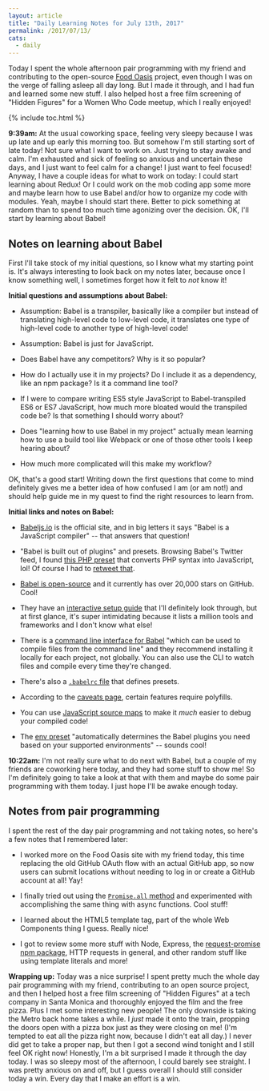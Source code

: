 ```yaml
---
layout: article
title: "Daily Learning Notes for July 13th, 2017"
permalink: /2017/07/13/
cats:
  - daily
---
```


Today I spent the whole afternoon pair programming with my friend and contributing to the open-source [Food Oasis](https://foodoasis.la/) project, even though I was on the verge of falling asleep all day long. But I made it through, and I had fun and learned some new stuff. I also helped host a free film screening of "Hidden Figures" for a Women Who Code meetup, which I really enjoyed!

{% include toc.html %}

**9:39am:** At the usual coworking space, feeling very sleepy because I was up late and up early this morning too. But somehow I'm still starting sort of late today! Not sure what I want to work on. Just trying to stay awake and calm. I'm exhausted and sick of feeling so anxious and uncertain these days, and I just want to feel calm for a change! I just want to feel focused! Anyway, I have a couple ideas for what to work on today: I could start learning about Redux! Or I could work on the mob coding app some more and maybe learn how to use Babel and/or how to organize my code with modules. Yeah, maybe I should start there. Better to pick something at random than to spend too much time agonizing over the decision. OK, I'll start by learning about Babel!

## Notes on learning about Babel

First I'll take stock of my initial questions, so I know what my starting point is. It's always interesting to look back on my notes later, because once I know something well, I sometimes forget how it felt to *not* know it!

**Initial questions and assumptions about Babel:**

  - Assumption: Babel is a transpiler, basically like a compiler but instead of translating high-level code to low-level code, it translates one type of high-level code to another type of high-level code!

  - Assumption: Babel is just for JavaScript.

  - Does Babel have any competitors? Why is it so popular?

  - How do I actually use it in my projects? Do I include it as a dependency, like an npm package? Is it a command line tool?

  - If I were to compare writing ES5 style JavaScript to Babel-transpiled ES6 or ES7 JavaScript, how much more bloated would the transpiled code be? Is that something I should worry about?

  - Does "learning how to use Babel in my project" actually mean learning how to use a build tool like Webpack or one of those other tools I keep hearing about?

  - How much more complicated will this make my workflow?

OK, that's a good start! Writing down the first questions that come to mind definitely gives me a better idea of how confused I am (or am not!) and should help guide me in my quest to find the right resources to learn from.

**Initial links and notes on Babel:**

  - [Babeljs.io](http://babeljs.io/) is the official site, and in big letters it says "Babel is a JavaScript compiler" -- that answers that question!

  - "Babel is built out of plugins" and presets. Browsing Babel's Twitter feed, I found [this PHP preset](https://gitlab.com/kornelski/babel-preset-php) that converts PHP syntax into JavaScript, lol! Of course I had to [retweet that](https://twitter.com/LearningNerd/status/885544056134156289).

  - [Babel is open-source](https://github.com/babel/babel) and it currently has over 20,000 stars on GitHub. Cool!

  - They have an [interactive setup guide](http://babeljs.io/docs/setup/) that I'll definitely look through, but at first glance, it's super intimidating because it lists a million tools and frameworks and I don't know what else!

  - There is a [command line interface for Babel](http://babeljs.io/docs/usage/cli/) "which can be used to compile files from the command line" and they recommend installing it locally for each project, not globally. You can also use the CLI to watch files and compile every time they're changed.

  - There's also a [`.babelrc` file](http://babeljs.io/docs/usage/babelrc/) that defines presets. 

  - According to the [caveats page](http://babeljs.io/docs/usage/caveats/), certain features require polyfills.

  - You can use [JavaScript source maps](https://www.html5rocks.com/en/tutorials/developertools/sourcemaps/) to make it *much* easier to debug your compiled code!

  - The [env preset](https://babeljs.io/docs/plugins/preset-env/) "automatically determines the Babel plugins you need based on your supported environments" -- sounds cool!

**10:22am:** I'm not really sure what to do next with Babel, but a couple of my friends are coworking here today, and they had some stuff to show me! So I'm definitely going to take a look at that with them and maybe do some pair programming with them today. I just hope I'll be awake enough today.

## Notes from pair programming

I spent the rest of the day pair programming and not taking notes, so here's a few notes that I remembered later:

  - I worked more on the Food Oasis site with my friend today, this time replacing the old GitHub OAuth flow with an actual GitHub app, so now users can submit locations without needing to log in or create a GitHub account at all! Yay!

  - I finally tried out using the [`Promise.all` method](https://developer.mozilla.org/en-US/docs/Web/JavaScript/Reference/Global_Objects/Promise/all) and experimented with accomplishing the same thing with async functions. Cool stuff!

  - I learned about the HTML5 template tag, part of the whole Web Components thing I guess. Really nice!

  - I got to review some more stuff with Node, Express, the [request-promise npm package](https://github.com/request/request-promise), HTTP requests in general, and other random stuff like using template literals and more!

**Wrapping up:** Today was a nice surprise! I spent pretty much the whole day pair programming with my friend, contributing to an open source project, and then I helped host a free film screening of "Hidden Figures" at a tech company in Santa Monica and thoroughly enjoyed the film and the free pizza. Plus I met some interesting new people! The only downside is taking the Metro back home takes a while. I *just* made it onto the train, propping the doors open with a pizza box just as they were closing on me! (I'm tempted to eat all the pizza right now, because I didn't eat all day.) I never did get to take a proper nap, but then I got a second wind tonight and I still feel OK right now! Honestly, I'm a bit surprised I made it through the day today. I was so sleepy most of the afternoon, I could barely see straight. I was pretty anxious on and off, but I guess overall I should still consider today a win. Every day that I make an effort is a win.
